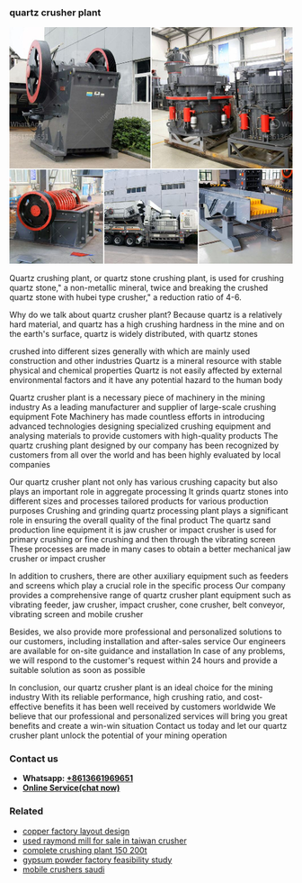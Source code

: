 <h3>quartz crusher plant</h3><img src='1708498241.jpg' alt=''><p>Quartz crushing plant, or quartz stone crushing plant, is used for crushing quartz stone," a non-metallic mineral, twice <comma> and breaking the crushed quartz stone with hubei type crusher," a reduction ratio of 4-6. </p><p>Why do we talk about quartz crusher plant? Because quartz is a relatively hard material, and quartz has a high crushing hardness <semicolon> in the mine and on the earth's surface, quartz is widely distributed, with quartz stones</p><p>crushed into different sizes <semicolon> generally with <a> which are mainly used <for> construction and <th> other industries <period> Quartz is a mineral resource with stable physical and chemical properties <period> Quartz is not easily affected by external environmental factors <comma> and it <does not> have any potential hazard to the human body <period></p><p>Quartz crusher plant is a necessary piece of machinery in the mining industry <period> As a leading manufacturer and supplier of large-scale crushing equipment <comma> Fote Machinery has made countless efforts in introducing advanced technologies <comma> designing specialized crushing equipment <comma> and analysing materials to provide customers with high-quality products <period> The quartz crushing plant designed by our company has been recognized by customers from all over the world and has been highly evaluated by local companies <period></p><p>Our quartz crusher plant not only has various crushing capacity <comma> but also plays an important role in aggregate processing <period> It grinds quartz stones into different sizes <comma> and processes tailored products for various production purposes <period> Crushing and grinding quartz processing plant plays a significant role in ensuring the overall quality of the final product <period> The quartz sand production line equipment <whether> it is jaw crusher or impact crusher <comma> is used for primary crushing <comma> or fine crushing <comma> and then through the vibrating screen <period> These processes are made in many cases to obtain a better mechanical jaw crusher or impact crusher <period></p><p>In addition to crushers, there are other auxiliary equipment such as feeders and screens <comma> which play a crucial role in the specific process <period> Our company provides a comprehensive range of quartz crusher plant equipment <comma> such as vibrating feeder, jaw crusher, impact crusher, cone crusher, belt conveyor, vibrating screen and mobile crusher <period></p><p>Besides, we also provide more professional and personalized solutions to our customers, including installation and after-sales service <period> Our engineers are available for on-site guidance and installation <period> In case of any problems, we will respond to the customer's request within 24 hours and provide a suitable solution as soon as possible <period></p><p>In conclusion, our quartz crusher plant is an ideal choice for the mining industry <period> With its reliable performance, high crushing ratio, and cost-effective benefits <comma> it has been well received by customers worldwide <period> We believe that our professional and personalized services will bring you great benefits and create a win-win situation <period> Contact us today and let our quartz crusher plant unlock the potential of your mining operation <period></p><h3>Contact us</h3><ul><li><strong>Whatsapp:&nbsp;<a href="https://wa.me/8613661969651">+8613661969651</a></strong></li><li><a href="https://swt.shibang-china.com/?git&amp;zhl&amp;quartz crusher plant"><strong>Online Service(chat now)</strong></a></li></ul><h3>Related</h3><ul><li><a href='copper factory layout design.md'>copper factory layout design</a></li><li><a href='used raymond mill for sale in taiwan crusher.md'>used raymond mill for sale in taiwan crusher</a></li><li><a href='complete crushing plant 150 200t.md'>complete crushing plant 150 200t</a></li><li><a href='gypsum powder factory feasibility study.md'>gypsum powder factory feasibility study</a></li><li><a href='mobile crushers saudi.md'>mobile crushers saudi</a></li></ul>